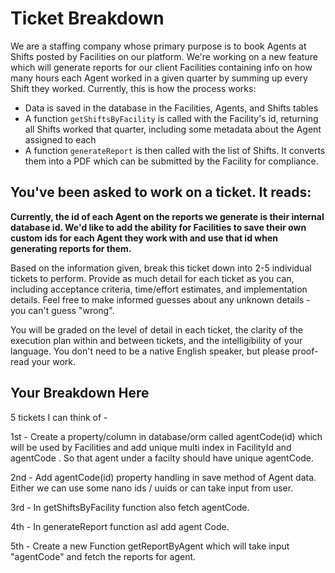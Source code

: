 # Ticket Breakdown
We are a staffing company whose primary purpose is to book Agents at Shifts posted by Facilities on our platform. We're working on a new feature which will generate reports for our client Facilities containing info on how many hours each Agent worked in a given quarter by summing up every Shift they worked. Currently, this is how the process works:

- Data is saved in the database in the Facilities, Agents, and Shifts tables
- A function `getShiftsByFacility` is called with the Facility's id, returning all Shifts worked that quarter, including some metadata about the Agent assigned to each
- A function `generateReport` is then called with the list of Shifts. It converts them into a PDF which can be submitted by the Facility for compliance.

## You've been asked to work on a ticket. It reads:

**Currently, the id of each Agent on the reports we generate is their internal database id. We'd like to add the ability for Facilities to save their own custom ids for each Agent they work with and use that id when generating reports for them.**


Based on the information given, break this ticket down into 2-5 individual tickets to perform. Provide as much detail for each ticket as you can, including acceptance criteria, time/effort estimates, and implementation details. Feel free to make informed guesses about any unknown details - you can't guess "wrong".


You will be graded on the level of detail in each ticket, the clarity of the execution plan within and between tickets, and the intelligibility of your language. You don't need to be a native English speaker, but please proof-read your work.

## Your Breakdown Here

5 tickets I can think of - 

1st - Create a property/column in database/orm called agentCode(id) which will be used by Facilities
and add unique multi index in FacilityId and agentCode . So that agent under a facilty should have unique agentCode.

2nd - Add agentCode(id) property handling in save method of Agent data. Either we can use some nano ids / uuids or can take input from user.

3rd - In getShiftsByFacility  function also fetch agentCode.

4th - In generateReport function asl add agent Code.

5th - Create a new Function getReportByAgent which will take input "agentCode" and fetch the reports for agent.
